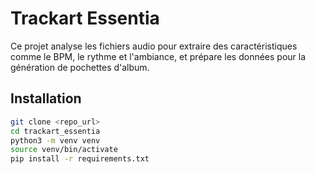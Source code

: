 # Trackart Essentia

Ce projet analyse les fichiers audio pour extraire des caractéristiques comme le BPM, le rythme et l'ambiance, et prépare les données pour la génération de pochettes d'album.

## Installation

```bash
git clone <repo_url>
cd trackart_essentia
python3 -m venv venv
source venv/bin/activate
pip install -r requirements.txt
